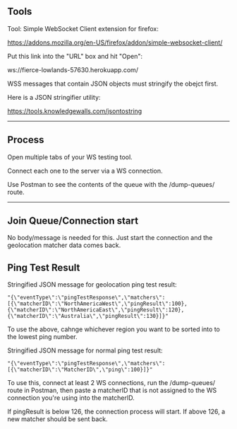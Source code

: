 ## Tools

Tool: Simple WebSocket Client extension for firefox:

https://addons.mozilla.org/en-US/firefox/addon/simple-websocket-client/

Put this link into the "URL" box and hit "Open":

ws://fierce-lowlands-57630.herokuapp.com/

WSS messages that contain JSON objects must stringify the obejct first.

Here is a JSON stringifier utility:

https://tools.knowledgewalls.com/jsontostring

---

## Process

Open multiple tabs of your WS testing tool.

Connect each one to the server via a WS connection.

Use Postman to see the contents of the queue with the /dump-queues/ route.

---

## Join Queue/Connection start

No body/message is needed for this. Just start the connection and the geolocation matcher data comes back.

## Ping Test Result

Stringified JSON message for geolocation ping test result:

```
"{\"eventType\":\"pingTestResponse\",\"matchers\":[{\"matcherID\":\"NorthAmericaWest\",\"pingResult\":100},{\"matcherID\":\"NorthAmericaEast\",\"pingResult\":120},{\"matcherID\":\"Australia\",\"pingResult\":130}]}"
```

To use the above, cahnge whichever region you want to be sorted into to the lowest ping number.

Stringified JSON message for normal ping test result:

```
"{\"eventType\":\"pingTestResponse\",\"matchers\":[{\"matcherID\":\"MatcherID\",\"ping\":100}]}"
```

To use this, connect at least 2 WS connections, run the /dump-queues/ route in Postman, then paste a matcherID that is not assigned to the WS connection you're using into the matcherID.

If pingResult is below 126, the connection process will start. If above 126, a new matcher should be sent back.
